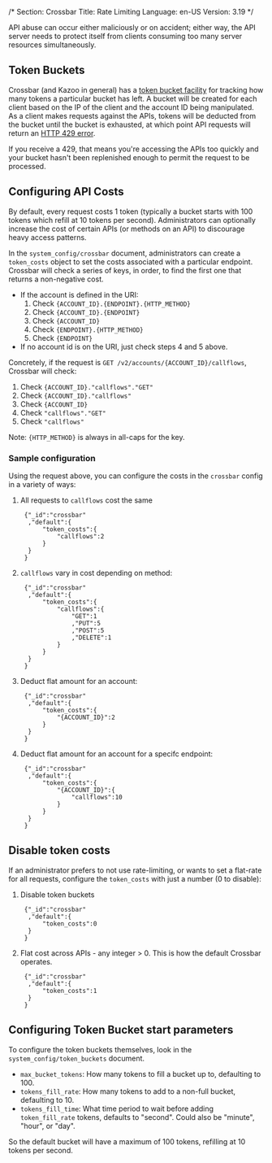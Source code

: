 /*
Section: Crossbar
Title: Rate Limiting
Language: en-US
Version: 3.19
*/

API abuse can occur either maliciously or on accident; either way, the API server needs to protect itself from clients consuming too many server resources simultaneously.

## Token Buckets

Crossbar (and Kazoo in general) has a [token bucket facility](https://en.wikipedia.org/wiki/Token_bucket) for tracking how many tokens a particular bucket has left. A bucket will be created for each client based on the IP of the client and the account ID being manipulated. As a client makes requests against the APIs, tokens will be deducted from the bucket until the bucket is exhausted, at which point API requests will return an [HTTP 429 error](https://en.wikipedia.org/wiki/List_of_HTTP_status_codes#4xx_Client_Error).

If you receive a 429, that means you're accessing the APIs too quickly and your bucket hasn't been replenished enough to permit the request to be processed.

## Configuring API Costs

By default, every request costs 1 token (typically a bucket starts with 100 tokens which refill at 10 tokens per second). Administrators can optionally increase the cost of certain APIs (or methods on an API) to discourage heavy access patterns.

In the `system_config/crossbar` document, administrators can create a `token_costs` object to set the costs associated with a particular endpoint. Crossbar will check a series of keys, in order, to find the first one that returns a non-negative cost.

* If the account is defined in the URI:
    1. Check `{ACCOUNT_ID}.{ENDPOINT}.{HTTP_METHOD}`
    2. Check `{ACCOUNT_ID}.{ENDPOINT}`
    3. Check `{ACCOUNT_ID}`
    4. Check `{ENDPOINT}.{HTTP_METHOD}`
    5. Check `{ENDPOINT}`
* If no account id is on the URI, just check steps 4 and 5 above.

Concretely, if the request is `GET /v2/accounts/{ACCOUNT_ID}/callflows`, Crossbar will check:

1. Check `{ACCOUNT_ID}."callflows"."GET"`
2. Check `{ACCOUNT_ID}."callflows"`
3. Check `{ACCOUNT_ID}`
4. Check `"callflows"."GET"`
5. Check `"callflows"`

Note: `{HTTP_METHOD}` is always in all-caps for the key.

### Sample configuration

Using the request above, you can configure the costs in the `crossbar` config in a variety of ways:

1. All requests to `callflows` cost the same

        {"_id":"crossbar"
         ,"default":{
             "token_costs":{
                 "callflows":2
             }
         }
        }

2. `callflows` vary in cost depending on method:

        {"_id":"crossbar"
         ,"default":{
             "token_costs":{
                 "callflows":{
                     "GET":1
                     ,"PUT":5
                     ,"POST":5
                     ,"DELETE":1
                 }
             }
         }
        }

3. Deduct flat amount for an account:

        {"_id":"crossbar"
         ,"default":{
             "token_costs":{
                 "{ACCOUNT_ID}":2
             }
         }
        }

4. Deduct flat amount for an account for a specifc endpoint:

        {"_id":"crossbar"
         ,"default":{
             "token_costs":{
                 "{ACCOUNT_ID}":{
                     "callflows":10
                 }
             }
         }
        }

## Disable token costs

If an administrator prefers to not use rate-limiting, or wants to set a flat-rate for all requests, configure the `token_costs` with just a number (0 to disable):

1. Disable token buckets

        {"_id":"crossbar"
         ,"default":{
             "token_costs":0
         }
        }

2. Flat cost across APIs - any integer > 0. This is how the default Crossbar operates.

        {"_id":"crossbar"
         ,"default":{
             "token_costs":1
         }
        }

## Configuring Token Bucket start parameters

To configure the token buckets themselves, look in the `system_config/token_buckets` document.

* `max_bucket_tokens`: How many tokens to fill a bucket up to, defaulting to 100.
* `tokens_fill_rate`: How many tokens to add to a non-full bucket, defaulting to 10.
* `tokens_fill_time`: What time period to wait before adding `token_fill_rate` tokens, defaults to "second". Could also be "minute", "hour", or "day".

So the default bucket will have a maximum of 100 tokens, refilling at 10 tokens per second.
